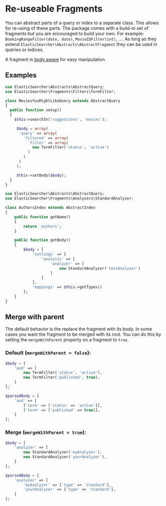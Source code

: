 # Re-useable Fragments

You can abstract parts of a query or index to a separate class. This allows for re-using of these parts. The package
comes with a build-in set of fragments but you are encouraged to build your own.
For example: `BookingRangeFilter(date, date)`, `MovieIDFilter(int)`, .... As long as they extend
`ElasticSearcher\Abstracts\AbstractFragment` they can be used in queries or indices.

A fragment is [body aware](https://github.com/madewithlove/elasticsearcher/tree/master/src/Traits/BodyTrait.php)
for easy manipulation.

## Examples

```php
use ElasticSearcher\Abstracts\AbstractQuery;
use ElasticSearcher\Fragments\Filters\TermFilter;

class MoviesYouMightLikeQuery extends AbstractQuery
{
  public function setup()
  {
    $this->searchIn('suggestions', 'movies');

     $body = array(
      'query' => array(
        'filtered' => array(
          'filter' => array(
            new TermFilter('status', 'active')
          )
        )
      )
     );

     $this->setBody($body);
  }
}
```

```php
use ElasticSearcher\Abstracts\AbstractQuery;
use ElasticSearcher\Fragments\Analyzers\StandardAnalyzer;

class AuthorsIndex extends AbstractIndex
{
	public function getName()
	{
		return 'authors';
	}

	public function getBody()
	{
		$body = [
			'settings' => [
				'analysis' => [
					'analyzer' => [
						new StandardAnalyzer('testAnalyzer')
					]
				]
			],
			'mappings' => $this->getTypes()
		];
	}
}
```

## Merge with parent

The default behavior is the replace the fragment with its body. In some cases you want the fragment to be merged with its
root. You can do this by setting the `mergeWithParent` property on a fragment to `true`.

### Default (`mergeWithParent = false`):

```php
$body = [
	'and' => [
		new TermFilter('status', 'active'),
		new TermFilter('published', true),
	]
];

$parsedBody = [
	'and' => [
		['term' => ['status' => 'active']],
		['term' => ['published' => true]],
	]
];
```

### Merge (`mergeWithParent = true`):

```php
$body = [
	'analyzer' => [
		new StandardAnalyzer('myAnalyzer'),
		new StandardAnalyzer('yourAnalyzer'),
	]
];

$parsedBody = [
	'analyzer' => [
		'myAnalyzer' => ['type' => 'standard'],
		'yourAnalyzer' => ['type' => 'standard'],
	]
];
```

